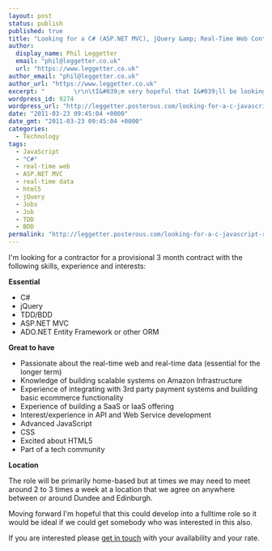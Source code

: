 ```yaml
---
layout: post
status: publish
published: true
title: "Looking for a C# (ASP.NET MVC), jQuery &amp; Real-Time Web Contractor"
author:
  display_name: Phil Leggetter
  email: "phil@leggetter.co.uk"
  url: "https://www.leggetter.co.uk"
author_email: "phil@leggetter.co.uk"
author_url: "https://www.leggetter.co.uk"
excerpt: "        \r\n\tI&#039;m very hopeful that I&#039;ll be looking to hire a contractor very soon and I thought I would post this to get a feeling for who is out there and interested. The skills I&#039;m looking for are as follows:EssentialC#Advanced JavaScriptTD..."
wordpress_id: 9274
wordpress_url: "http://leggetter.posterous.com/looking-for-a-c-javascript-real-time-web-cont"
date: "2011-03-23 09:45:04 +0000"
date_gmt: "2011-03-23 09:45:04 +0000"
categories:
  - Technology
tags:
  - JavaScript
  - "C#"
  - real-time web
  - ASP.NET MVC
  - real-time data
  - html5
  - jQuery
  - Jobs
  - Job
  - TDD
  - BDD
permalink: "http://leggetter.posterous.com/looking-for-a-c-javascript-real-time-web-cont"
---
```


<p>I'm looking for a contractor for a provisional 3 month contract with the following skills, experience and interests:</p>
<p><strong>Essential</strong></p>
<ul>
<li>C#</li>
<li>jQuery</li>
<li>TDD/BDD</li>
<li>ASP.NET MVC</li>
<li>ADO.NET Entity Framework or other ORM</li>
</ul>
<p><strong>Great to have</strong></p>
<ul>
<li>Passionate about the real-time web and real-time data (essential for the longer term)</li>
<li>Knowledge of building scalable systems on Amazon Infrastructure</li>
<li>Experience of integrating with 3rd party payment systems and building basic ecommerce functionality</li>
<li>Experience of building a SaaS or IaaS offering</li>
<li>Interest/experience in API and Web Service development</li>
<li>Advanced JavaScript</li>
<li>CSS</li>
<li>Excited about HTML5</li>
<li>Part of a tech community</li>
</ul>
<p><strong>Location</strong></p>
<p>The role will be primarily home-based but at times we may need to meet around 2 to 3 times a week at a location that we agree on anywhere between or around Dundee and Edinburgh.</p>
<p>Moving forward I'm hopeful that this could develop into a fulltime role so it would be ideal if we could get somebody who was interested in this also.</p>
<p>If you are interested please <a href="mailto:phil@kwwika.com">get in touch</a>&nbsp;with&nbsp;your availability and your rate.</p>
